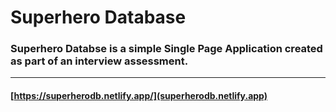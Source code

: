 # Superhero Database

### Superhero Databse is a simple Single Page Application created as part of an interview assessment.
--------
#### [https://superherodb.netlify.app/](superherodb.netlify.app)